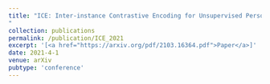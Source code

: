 ```yaml
---
title: "ICE: Inter-instance Contrastive Encoding for Unsupervised Person Re-identification
"
collection: publications
permalink: /publication/ICE_2021
excerpt: '[<a href="https://arxiv.org/pdf/2103.16364.pdf">Paper</a>]'
date: 2021-4-1
venue: arXiv
pubtype: 'conference'
---
```

